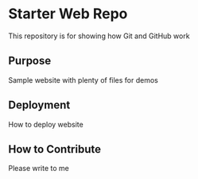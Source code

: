 # Starter Web Repo

This repository is for showing how Git and GitHub work

## Purpose

Sample website with plenty of files for demos

## Deployment

How to deploy website

## How to Contribute

Please write to me
